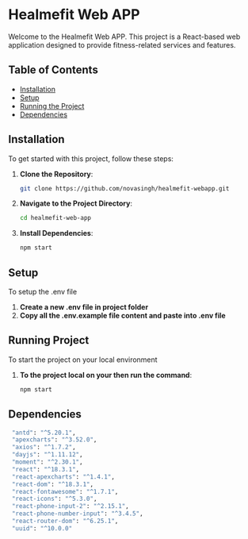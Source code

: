 # Healmefit Web APP

Welcome to the Healmefit Web APP. This project is a React-based web application designed to provide fitness-related services and features.

## Table of Contents
- [Installation](#installation)
- [Setup](#setup)
- [Running the Project](#running-the-project)
- [Dependencies](#dependencies)

## Installation

To get started with this project, follow these steps:

1. **Clone the Repository**: 
   ```bash
   git clone https://github.com/novasingh/healmefit-webapp.git

2. **Navigate to the Project Directory**:
    ```bash
    cd healmefit-web-app

3. **Install Dependencies**: 
   ```bash
   npm start

## Setup

To setup the .env file

1. **Create a new .env file in project folder**
2. **Copy all the .env.example file content and paste into .env file**

## Running Project

To start the project on your local environment

1. **To the project local on your then run the command**:
    ```bash
    npm start

## Dependencies
   ```bash
    "antd": "^5.20.1",
    "apexcharts": "^3.52.0",
    "axios": "^1.7.2",
    "dayjs": "^1.11.12",
    "moment": "^2.30.1",
    "react": "^18.3.1",
    "react-apexcharts": "^1.4.1",
    "react-dom": "^18.3.1",
    "react-fontawesome": "^1.7.1",
    "react-icons": "^5.3.0",
    "react-phone-input-2": "^2.15.1",
    "react-phone-number-input": "^3.4.5",
    "react-router-dom": "^6.25.1",
    "uuid": "^10.0.0"


